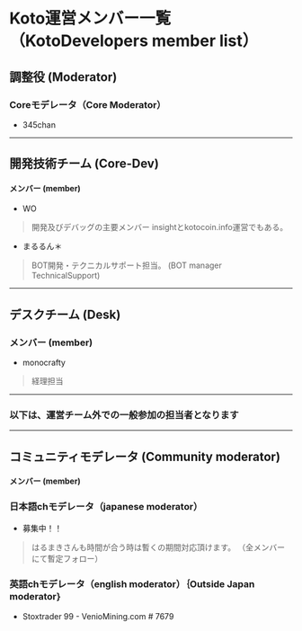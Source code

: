 # Koto運営メンバー一覧（KotoDevelopers member list）

## 調整役 (Moderator)
### Coreモデレータ（Core Moderator）
- 345chan

---
## 開発技術チーム (Core-Dev)
#### メンバー (member) 
- WO 
> 開発及びデバッグの主要メンバー
  insightとkotocoin.info運営でもある。 

- まるるん＊
> BOT開発・テクニカルサポート担当。 (BOT manager　TechnicalSupport)

---
## デスクチーム (Desk)
### メンバー (member)
- monocrafty
> 経理担当

---
### 以下は、運営チーム外での一般参加の担当者となります
---
## コミュニティモデレータ (Community moderator)
#### メンバー (member) 

### 日本語chモデレータ（japanese moderator）
- 募集中！！　
>はるまきさんも時間が合う時は暫くの期間対応頂けます。
  （全メンバーにて暫定フォロー）
### 英語chモデレータ（english moderator）｛Outside Japan moderator｝
- Stoxtrader 99 - VenioMining.com # 7679
